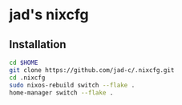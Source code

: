 # jad's nixcfg

## Installation

```sh
cd $HOME
git clone https://github.com/jad-c/.nixcfg.git
cd .nixcfg
sudo nixos-rebuild switch --flake .
home-manager switch --flake .
```
